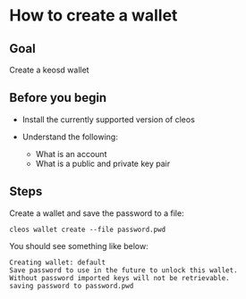# How to create a wallet

## Goal

Create a keosd wallet

## Before you begin

* Install the currently supported version of cleos

* Understand the following:
  * What is an account
  * What is a public and private key pair

## Steps

Create a wallet and save the password to a file:
```shell
cleos wallet create --file password.pwd
```
You should see something like below:

```shell
Creating wallet: default
Save password to use in the future to unlock this wallet.
Without password imported keys will not be retrievable.
saving password to password.pwd
```